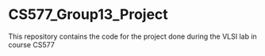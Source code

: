 # CS577_Group13_Project
This repository contains the code for the project done during the VLSI lab in course CS577
